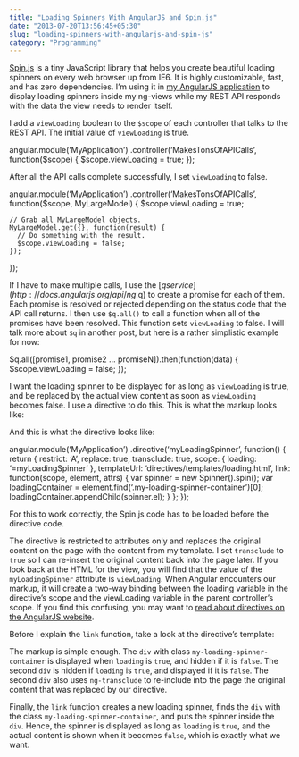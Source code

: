 ```yaml
---
title: "Loading Spinners With AngularJS and Spin.js"
date: "2013-07-20T13:56:45+05:30"
slug: "loading-spinners-with-angularjs-and-spin-js"
category: "Programming"
---
```


[Spin.js](http://fgnass.github.io/spin.js/) is a tiny JavaScript library that helps you create beautiful loading spinners on every web browser up from IE6. It is highly customizable, fast, and has zero dependencies. I’m using it in [my AngularJS application](http://github.com/s3thi/secondhand-web) to display loading spinners inside my ng-views while my REST API responds with the data the view needs to render itself.

I add a `viewLoading` boolean to the `$scope` of each controller that talks to the REST API. The initial value of `viewLoading` is true.

angular.module(‘MyApplication’)
  .controller(‘MakesTonsOfAPICalls’, function($scope) {
    $scope.viewLoading = true;
  });

After all the API calls complete successfully, I set `viewLoading` to false.

angular.module(‘MyApplication’)
  .controller(‘MakesTonsOfAPICalls’, function($scope, MyLargeModel) {
    $scope.viewLoading = true;

    // Grab all MyLargeModel objects.
    MyLargeModel.get({}, function(result) {
      // Do something with the result.
      $scope.viewLoading = false;
    });
  });

If I have to make multiple calls, I use the [$q service](http://docs.angularjs.org/api/ng.$q) to create a promise for each of them. Each promise is resolved or rejected depending on the status code that the API call returns. I then use `$q.all()` to call a function when all of the promises have been resolved. This function sets `viewLoading` to false. I will talk more about `$q` in another post, but here is a rather simplistic example for now:

$q.all(\[promise1, promise2 ... promiseN\]).then(function(data) {
  $scope.viewLoading = false;
});

I want the loading spinner to be displayed for as long as `viewLoading` is true, and be replaced by the actual view content as soon as `viewLoading` becomes false. I use a directive to do this. This is what the markup looks like:

<div ng-controller=”MakesTonsOfAPICalls”>
  <div my-loading-spinner=”viewLoading”>
    <! — actual view content goes here. →
  </div>
</div>

And this is what the directive looks like:

angular.module(‘MyApplication’)
  .directive(‘myLoadingSpinner’, function() {
    return {
      restrict: ‘A’,
      replace: true,
      transclude: true,
      scope: {
        loading: ‘=myLoadingSpinner’
      },
      templateUrl: ‘directives/templates/loading.html’,
      link: function(scope, element, attrs) {
        var spinner = new Spinner().spin();
        var loadingContainer = element.find(‘.my-loading-spinner-container’)\[0\];
        loadingContainer.appendChild(spinner.el);
      }
    };
  });

For this to work correctly, the Spin.js code has to be loaded before the directive code.

The directive is restricted to attributes only and replaces the original content on the page with the content from my template. I set `transclude` to `true` so I can re-insert the original content back into the page later. If you look back at the HTML for the view, you will find that the value of the `myLoadingSpinner` attribute is `viewLoading`. When Angular encounters our markup, it will create a two-way binding between the loading variable in the directive’s scope and the viewLoading variable in the parent controller’s scope. If you find this confusing, you may want to [read about directives on the AngularJS website](http://docs.angularjs.org/guide/directive).

Before I explain the `link` function, take a look at the directive’s template:

<div>
  <div ng-show=”loading” class=”my-loading-spinner-container”></div>
  <div ng-hide=”loading” ng-transclude></div>
</div>

The markup is simple enough. The `div` with class `my-loading-spinner-container` is displayed when `loading` is `true`, and hidden if it is `false`. The second `div` is hidden if `loading` is `true`, and displayed if it is `false`. The second `div` also uses `ng-transclude` to re-include into the page the original content that was replaced by our directive.

Finally, the `link` function creates a new loading spinner, finds the `div` with the class `my-loading-spinner-container`, and puts the spinner inside the `div`. Hence, the spinner is displayed as long as `loading` is `true`, and the actual content is shown when it becomes `false`, which is exactly what we want.